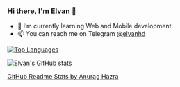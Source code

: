 ### Hi there, I'm Elvan 👋

<!--
**elvan/elvan** is a ✨ _special_ ✨ repository because its `README.md` (this file) appears on your GitHub profile.

Here are some ideas to get you started:

- 🔭 I’m currently working on ...
- 🌱 I’m currently learning ...
- 👯 I’m looking to collaborate on ...
- 🤔 I’m looking for help with ...
- 💬 Ask me about ...
- 📫 How to reach me: ...
- 😄 Pronouns: ...
- ⚡ Fun fact: ...
-->

- 🌱 I’m currently learning Web and Mobile development.
- 📫 You can reach me on Telegram [@elvanhd](https://t.me/elvanhd)

[![Top Languages](https://github-readme-stats.vercel.app/api/top-langs/?username=elvan&layout=compact&langs_count=10&cache_seconds=1800&theme=tokyonight)](https://github.com/elvan?tab=repositories)

[![Elvan's GitHub stats](https://github-readme-stats.vercel.app/api?username=elvan&hide_rank=true&show_icons=true&include_all_commits=true&count_private=true&disable_animations=true&cache_seconds=1800&theme=tokyonight)](https://github.com/elvan?tab=repositories)

<!--
[![Elvan's WakaTime stats](https://github-readme-stats.vercel.app/api/wakatime?username=elvan&layout=compact&cache_seconds=1800&theme=tokyonight)](https://wakatime.com/@elvan)
-->

[GitHub Readme Stats by Anurag Hazra](https://github.com/anuraghazra/github-readme-stats)
